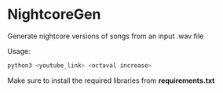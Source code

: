# NightcoreGen
Generate nightcore versions of songs from an input .wav file

Usage:
```sh
python3 <youtube_link> <octaval increase>
```

Make sure to install the required libraries from **requirements.txt**